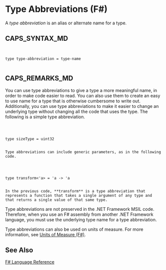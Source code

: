 # Type Abbreviations (F#)

A *type abbreviation* is an alias or alternate name for a type.


## CAPS_SYNTAX_MD



```


type type-abbreviation = type-name


```



## CAPS_REMARKS_MD
You can use type abbreviations to give a type a more meaningful name, in order to make code easier to read. You can also use them to create an easy to use name for a type that is otherwise cumbersome to write out. Additionally, you can use type abbreviations to make it easier to change an underlying type without changing all the code that uses the type. The following is a simple type abbreviation.



```



type sizeType = uint32


```



    Type abbreviations can include generic parameters, as in the following code.



```



type transform<'a> = 'a -> 'a


```



    In the previous code, **transform** is a type abbreviation that represents a function that takes a single argument of any type and that returns a single value of that same type.

Type abbreviations are not preserved in the .NET Framework MSIL code. Therefore, when you use an F# assembly from another .NET Framework language, you must use the underlying type name for a type abbreviation.

Type abbreviations can also be used on units of measure. For more information, see [Units of Measure &#40;F&#35;&#41;](Units+of+Measure+%28F%23%29.md).


## See Also
[F&#35; Language Reference](F%23+Language+Reference.md)

